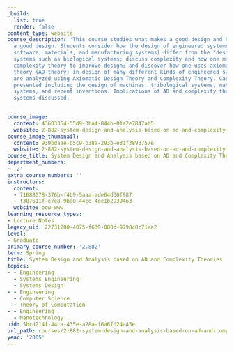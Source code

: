 ```yaml
---
_build:
  list: true
  render: false
content_type: website
course_description: 'This course studies what makes a good design and how one develops
  a good design. Students consider how the design of engineered systems (such as hardware,
  software, materials, and manufacturing systems) differ from the "design" of natural
  systems such as biological systems; discuss complexity and how one makes use of
  complexity theory to improve design; and discover how one uses axiomatic design
  theory (AD theory) in design of many different kinds of engineered systems. Questions
  are analyzed using Axiomatic Design Theory and Complexity Theory. Case studies are
  presented including the design of machines, tribological systems, materials, manufacturing
  systems, and recent inventions. Implications of AD and complexity theories on biological
  systems discussed.

  '
course_image:
  content: 43603354-55d9-3ba4-844b-01a2e7847ab5
  website: 2-882-system-design-and-analysis-based-on-ad-and-complexity-theories-spring-2005
course_image_thumbnail:
  content: 939bdaae-b5c9-b38a-293b-e31f3893757e
  website: 2-882-system-design-and-analysis-based-on-ad-and-complexity-theories-spring-2005
course_title: System Design and Analysis based on AD and Complexity Theories
department_numbers:
- '2'
extra_course_numbers: ''
instructors:
  content:
  - 71688078-376b-f4b9-5aaa-ade64d30f987
  - f387611f-e7e8-9ba0-44cd-4ee1b2939463
  website: ocw-www
learning_resource_types:
- Lecture Notes
legacy_uid: 22731200-4075-f639-080d-9798c8c71ea2
level:
- Graduate
primary_course_number: '2.882'
term: Spring
title: System Design and Analysis based on AD and Complexity Theories
topics:
- - Engineering
  - Systems Engineering
  - Systems Design
- - Engineering
  - Computer Science
  - Theory of Computation
- - Engineering
  - Nanotechnology
uid: 5bcd214f-44ca-435e-a28a-f6a6fd24a45e
url_path: courses/2-882-system-design-and-analysis-based-on-ad-and-complexity-theories-spring-2005
year: '2005'
---
```

